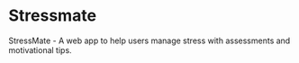 # Stressmate
StressMate - A web app to help users manage stress with assessments and motivational tips.
